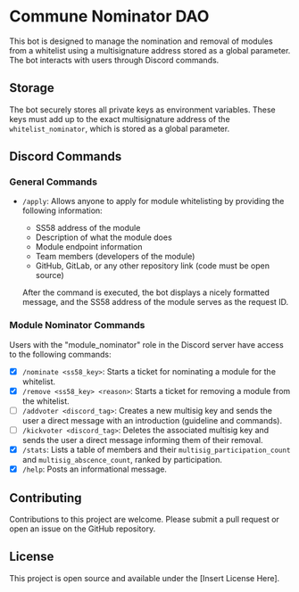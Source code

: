 # Commune Nominator DAO

This bot is designed to manage the nomination and removal of modules from a whitelist using a multisignature address stored as a global parameter. The bot interacts with users through Discord commands.

## Storage

The bot securely stores all private keys as environment variables. These keys must add up to the exact multisignature address of the `whitelist_nominator`, which is stored as a global parameter.

## Discord Commands

### General Commands

- `/apply`: Allows anyone to apply for module whitelisting by providing the following information:
  - SS58 address of the module
  - Description of what the module does
  - Module endpoint information
  - Team members (developers of the module)
  - GitHub, GitLab, or any other repository link (code must be open source)

  After the command is executed, the bot displays a nicely formatted message, and the SS58 address of the module serves as the request ID.

### Module Nominator Commands

Users with the "module_nominator" role in the Discord server have access to the following commands:

- [x] `/nominate <ss58_key>`: Starts a ticket for nominating a module for the whitelist.
- [x] `/remove <ss58_key> <reason>`: Starts a ticket for removing a module from the whitelist.
- [ ] `/addvoter <discord_tag>`: Creates a new multisig key and sends the user a direct message with an introduction (guideline and commands).
- [ ] `/kickvoter <discord_tag>`: Deletes the associated multisig key and sends the user a direct message informing them of their removal.
- [x] `/stats`: Lists a table of members and their `multisig_participation_count` and `multisig_abscence_count`, ranked by participation.
- [x] `/help`: Posts an informational message.

## Contributing

Contributions to this project are welcome. Please submit a pull request or open an issue on the GitHub repository.

## License

This project is open source and available under the [Insert License Here].
